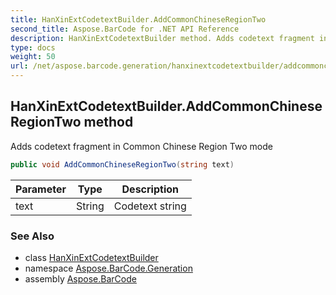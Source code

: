 ```yaml
---
title: HanXinExtCodetextBuilder.AddCommonChineseRegionTwo
second_title: Aspose.BarCode for .NET API Reference
description: HanXinExtCodetextBuilder method. Adds codetext fragment in Common Chinese Region Two mode
type: docs
weight: 50
url: /net/aspose.barcode.generation/hanxinextcodetextbuilder/addcommonchineseregiontwo/
---
```

## HanXinExtCodetextBuilder.AddCommonChineseRegionTwo method

Adds codetext fragment in Common Chinese Region Two mode

```csharp
public void AddCommonChineseRegionTwo(string text)
```

| Parameter | Type | Description |
| --- | --- | --- |
| text | String | Codetext string |

### See Also

* class [HanXinExtCodetextBuilder](../)
* namespace [Aspose.BarCode.Generation](../../../aspose.barcode.generation/)
* assembly [Aspose.BarCode](../../../)


